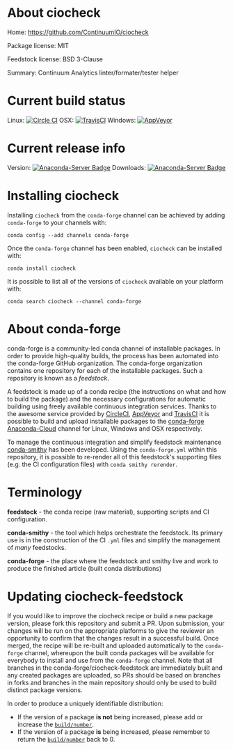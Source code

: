 About ciocheck
==============

Home: https://github.com/ContinuumIO/ciocheck

Package license: MIT

Feedstock license: BSD 3-Clause

Summary: Continuum Analytics linter/formater/tester helper



Current build status
====================

Linux: [![Circle CI](https://circleci.com/gh/conda-forge/ciocheck-feedstock.svg?style=shield)](https://circleci.com/gh/conda-forge/ciocheck-feedstock)
OSX: [![TravisCI](https://travis-ci.org/conda-forge/ciocheck-feedstock.svg?branch=master)](https://travis-ci.org/conda-forge/ciocheck-feedstock)
Windows: [![AppVeyor](https://ci.appveyor.com/api/projects/status/github/conda-forge/ciocheck-feedstock?svg=True)](https://ci.appveyor.com/project/conda-forge/ciocheck-feedstock/branch/master)

Current release info
====================
Version: [![Anaconda-Server Badge](https://anaconda.org/conda-forge/ciocheck/badges/version.svg)](https://anaconda.org/conda-forge/ciocheck)
Downloads: [![Anaconda-Server Badge](https://anaconda.org/conda-forge/ciocheck/badges/downloads.svg)](https://anaconda.org/conda-forge/ciocheck)

Installing ciocheck
===================

Installing `ciocheck` from the `conda-forge` channel can be achieved by adding `conda-forge` to your channels with:

```
conda config --add channels conda-forge
```

Once the `conda-forge` channel has been enabled, `ciocheck` can be installed with:

```
conda install ciocheck
```

It is possible to list all of the versions of `ciocheck` available on your platform with:

```
conda search ciocheck --channel conda-forge
```


About conda-forge
=================

conda-forge is a community-led conda channel of installable packages.
In order to provide high-quality builds, the process has been automated into the
conda-forge GitHub organization. The conda-forge organization contains one repository
for each of the installable packages. Such a repository is known as a *feedstock*.

A feedstock is made up of a conda recipe (the instructions on what and how to build
the package) and the necessary configurations for automatic building using freely
available continuous integration services. Thanks to the awesome service provided by
[CircleCI](https://circleci.com/), [AppVeyor](http://www.appveyor.com/)
and [TravisCI](https://travis-ci.org/) it is possible to build and upload installable
packages to the [conda-forge](https://anaconda.org/conda-forge)
[Anaconda-Cloud](http://docs.anaconda.org/) channel for Linux, Windows and OSX respectively.

To manage the continuous integration and simplify feedstock maintenance
[conda-smithy](http://github.com/conda-forge/conda-smithy) has been developed.
Using the ``conda-forge.yml`` within this repository, it is possible to re-render all of
this feedstock's supporting files (e.g. the CI configuration files) with ``conda smithy rerender``.


Terminology
===========

**feedstock** - the conda recipe (raw material), supporting scripts and CI configuration.

**conda-smithy** - the tool which helps orchestrate the feedstock.
                   Its primary use is in the construction of the CI ``.yml`` files
                   and simplify the management of *many* feedstocks.

**conda-forge** - the place where the feedstock and smithy live and work to
                  produce the finished article (built conda distributions)


Updating ciocheck-feedstock
===========================

If you would like to improve the ciocheck recipe or build a new
package version, please fork this repository and submit a PR. Upon submission,
your changes will be run on the appropriate platforms to give the reviewer an
opportunity to confirm that the changes result in a successful build. Once
merged, the recipe will be re-built and uploaded automatically to the
`conda-forge` channel, whereupon the built conda packages will be available for
everybody to install and use from the `conda-forge` channel.
Note that all branches in the conda-forge/ciocheck-feedstock are
immediately built and any created packages are uploaded, so PRs should be based
on branches in forks and branches in the main repository should only be used to
build distinct package versions.

In order to produce a uniquely identifiable distribution:
 * If the version of a package **is not** being increased, please add or increase
   the [``build/number``](http://conda.pydata.org/docs/building/meta-yaml.html#build-number-and-string).
 * If the version of a package **is** being increased, please remember to return
   the [``build/number``](http://conda.pydata.org/docs/building/meta-yaml.html#build-number-and-string)
   back to 0.
